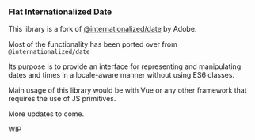 ### Flat Internationalized Date

This library is a fork of [@internationalized/date](https://github.com/adobe/react-spectrum/tree/main/packages/%40internationalized/date) by Adobe.

Most of the functionality has been ported over from `@internationalized/date`

Its purpose is to provide an interface for representing and manipulating dates and times in a locale-aware manner without using ES6 classes.

Main usage of this library would be with Vue or any other framework that requires the use of JS primitives.

More updates to come.

WIP